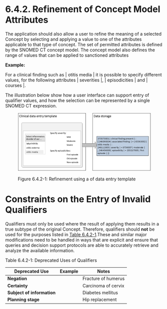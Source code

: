 # 6.4.2. Refinement of Concept Model Attributes

The application should also allow a user to refine the meaning of a selected Concept by selecting and applying a value to one of the attributes applicable to that type of concept. The set of permitted attributes is defined by the SNOMED CT concept model. The concept model also defines the range of values that can be applied to sanctioned attributes 

**Example:**

For a clinical finding such as | otitis media | it is possible to specify different values, for the following attributes | severities |, | episodicities | and | courses |.

The illustration below show how a user interface can support entry of qualifier values, and how the selection can be represented by a single SNOMED CT expression. 

<figure><img src="../../images/52170550.png" alt="" title=""><figcaption><p>Figure 6.4.2-1: Refinement using a of data entry template</p></figcaption></figure>

# Constraints on the Entry of Invalid Qualifiers

Qualifiers must only be used where the result of applying them results in a true subtype of the original Concept. Therefore, qualifiers should **not** be used for the purposes listed in [Table 6.4.2-1](https://confluence.ihtsdotools.org/display/DOCSEARCH/6.4.2.+Refinement+of+Concept+Model+Attributes#Table-deprecated-uses-of-qualifiers "Deprecated Uses of Qualifiers").These and similar major modifications need to be handled in ways that are explicit and ensure that queries and decision support protocols are able to accurately retrieve and analyze the available information. 

Table 6.4.2-1: Deprecated Uses of Qualifiers

Deprecated Use | **Example**|  Notes  
---|---|---  
**Negation**|  | Fracture of humerus | must not be qualified by "excluded." | It would be inappropriate for data retrieval to treat this as a subtype of the clinical finding | Fracture of humerus |.  
**Certainty**|  | Carcinoma of cervix | must not be qualified by "possible." | It would be inappropriate for data retrieval to treat this as a subtype of the diagnosis of | Carcinoma of cervix |.  
**Subject of information**|  | Diabetes mellitus | should not be qualified by "family history." | It would be inappropriate for data retrieval to treat this as a subtype of the diagnosis of | Diabetes mellitus | in the patient.   
**Planning stage**|  | Hip replacement | should not be qualified by "planned" or "requested." | It would be incorrect for a count of "Hip replacement" operations performed to include this. Decision support protocols should not assume the patient has had this operation. 
